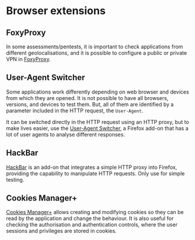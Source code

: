 # Browser extensions

## FoxyProxy

In some assessments/pentests, it is important to check applications from different geolocalisations,
and it is possible to configure a public or private VPN in [FoxyProxy](https://addons.mozilla.org/es/firefox/addon/foxyproxy-standard/). 

## User-Agent Switcher

Some applications work differently depending on web browser and devices from which they are opened. It is not possible to have all browsers, versions, and devices to test them. But, all of them are identified by a parameter included in the HTTP request, the `User-Agent`. 

It can be switched directly in the HTTP request using an HTTP proxy, but to make lives easier, use the [User-Agent Switcher](https://addons.mozilla.org/es/firefox/addon/user-agent-switcher/), a Firefox add-on that has a lot of user agents to analyse different responses.

## HackBar

[HackBar](https://addons.mozilla.org/es/firefox/addon/hackbar/) is an add-on that integrates a simple HTTP proxy into Firefox, providing the capability to manipulate HTTP requests. Only use  for simple testing.

## Cookies Manager+

[Cookies Manager+](https://addons.mozilla.org/es/firefox/addon/cookies-manager-plus/) allows creating and modifying cookies so they can be read by the application and change the behaviour. It is also useful for checking the authorisation and authentication controls, where the user sessions and privileges are stored in cookies.